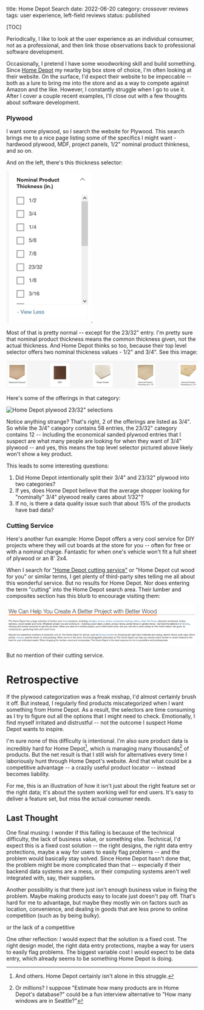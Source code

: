 title: Home Depot Search
date: 2022-06-20
category: crossover reviews
tags: user experience, left-field reviews
status: published

[TOC]

Periodically, I like to look at the user experience as an individual consumer, not as a professional, and then link those observations back to professional software development.

Occasionally, I pretend I have some woodworking skill and build something. Since [Home Depot](http://www.homedepot.com) my nearby big box store of choice, I'm often looking at their website. On the surface, I'd expect their website to be impeccable -- both as a lure to bring me into the store and as a way to compete against Amazon and the like. However, I constantly struggle when I go to use it. After I cover a couple recent examples, I'll close out with a few thoughts about software development.

### Plywood

I want some plywood, so I search the website for Plywood. This search brings me to a nice page listing some of the specifics I might want - hardwood plywood, MDF, project panels, 1/2" nominal product thinkness, and so on.

And on the left, there's this thickness selector:

![Home Depot thickness selector](images/home-depot-plywood-thickness.png "Thickness Selector").

Most of that is pretty normal -- except for the 23/32" entry. I'm pretty sure that nominal product thickness means the common thickness given, not the actual thickness. And Home Depot thinks so too, because their top level selector offers two nominal thickness values - 1/2" and 3/4". See this image:

![Home Depot plywood selector](images/home-depot-plywood-selector.png "Plywood Selector")

Here's some of the offerings in that category:

![Home Depot plywood 23/32" selections](images/home-depot-plywood-offerings-23-32.png "Plywood Offerings 23/32\"")

Notice anything strange? That's right, 2 of the offerings are listed as 3/4". So while the 3/4" category contains 58 entries, the 23/32" category contains 12 -- including the economical sanded plywood entries that I suspect are what many people are looking for when they want of 3/4" plywood -- and yes, this means the top level selector pictured above likely won't show a key product.

This leads to some interesting questions:

1. Did Home Depot intentionally split their 3/4" and 23/32" plywood into two categories?
2. If yes, does Home Depot believe that the average shopper looking for "nominally" 3/4" plywood really cares about 1/32"?
3. If no, is there a data quality issue such that about 15% of the products have bad data?

### Cutting Service

Here's another fun example: Home Depot offers a very cool service for DIY projects where they will cut boards at the store for you -- often for free or with a nominal charge. Fantastic for when one's vehicle won't fit a full sheet of plywood or an 8' 2x4.

When I search for ["Home Depot cutting service"](https://www.google.com/search?q=home+depot+cutting+service) or "Home Depot cut wood for you" or similar terms, I get plenty of third-party sites telling me all about this wonderful service. But no results for Home Depot. Nor does entering the term "cutting" into the Home Depot search area. Their lumber and composites section has this blurb to encourage visiting them:

![Home Depot Lumber Blurb](images/home-depot-wood-project-blurb.png "Lumber Blurb")

But no mention of their cutting service.

# Retrospective

If the plywood categorization was a freak mishap, I'd almost certainly brush it off. But instead, I regularly find products miscategorized when I want something from Home Depot. As a result, the selectors are time consuming as I try to figure out all the options that I might need to check. Emotionally, I find myself irritated and distrustful -- not the outcome I suspect Home Depot wants to inspire.

I'm sure none of this difficulty is intentional. I'm also sure product data is incredibly hard for Home Depot[^others], which is managing many thousands[^thousands] of products. But the net result is that I still wish for alternatives every time I laboriously hunt through Home Depot's website. And that what could be a competitive advantage -- a crazily useful product locator -- instead becomes liability.

For me, this is an illustration of how it isn't just about the right feature set or the right data; it's about the system working well for end users. It's easy to deliver a feature set, but miss the actual consumer needs.

## Last Thought

One final musing: I wonder if this failing is because of the technical difficulty, the lack of business value, or something else. Technical, I'd expect this is a fixed cost solution -- the right designs, the right data entry protections, maybe a way for users to easily flag problems -- and the problem would basically stay solved. Since Home Depot hasn't done that, the problem might be more complicated than that -- especially if their backend data systems are a mess, or their computing systems aren't well integrated with, say, their suppliers.

Another possibility is that there just isn't enough business value in fixing the problem. Maybe making products easy to locate just doesn't pay off. That's hard for me to advantage, but maybe they mostly win on factors such as location, convenience, and dealing in goods that are less prone to online competition (such as by being bulky).





or the lack of a competitive



One other reflection: I would expect that the solution is a fixed cost. The right design model, the right data entry protections, maybe a way for users to easily flag problems. The biggest variable cost I would expect to be data entry, which already seems to be something Home Depot is doing.


[^others]: And others. Home Depot certainly isn't alone in this struggle.

[^thousands]: Or millions? I suppose "Estimate how many products are in Home Depot's database?" could be a fun interview alternative to "How many windows are in Seattle?"
